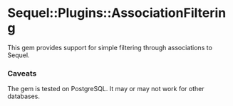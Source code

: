 # Sequel::Plugins::AssociationFiltering

This gem provides support for simple filtering through associations to Sequel.

### Caveats

The gem is tested on PostgreSQL. It may or may not work for other databases.

